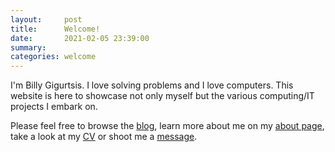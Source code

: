 ```yaml
---
layout:     post
title:      Welcome!
date:       2021-02-05 23:39:00
summary:
categories: welcome
---
```


I'm Billy Gigurtsis. I love solving problems and I love computers. This website is here to showcase not only myself but the various computing/IT projects I embark on.

Please feel free to browse the [blog](https://www.bgigurtsis.com/blog), learn more about me on my [about page](https://www.bgigurtsis.com/about/), take a look at my [CV](https://www.bgigurtsis.com/CV/) or shoot me a [message](https://www.bgigurtsis.com/contact/).
